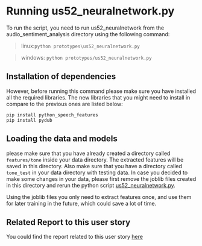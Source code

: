 # Running us52_neuralnetwork.py 

To run the script, you need to run us52_neuralnetwork from the audio_sentiment_analysis directory using the following command:

> linux:`python prototypes\us52_neuralnetwork.py`

> windows: `python prototypes/us52_neuralnetwork.py`

## Installation of dependencies
However, before running this command please make sure you have installed all the required libraries. The new libraries that you might need to install in compare to the previous ones are listed below:

    pip install python_speech_features
    pip install pydub
  
## Loading the data and models
please make sure that you have already created a directory called `features/tone` inside your data directory. The extracted features will be saved in this directory. Also make sure that you have a directory called `tone_test` in your data directory with testing data. In case you decided to make some changes in your data, please first remove the joblib files created in this directory and rerun the python script [us52_neuralnetwork.py](prototypes/us52_neuralnetwork.py).

Using the joblib files you only need to extract features once, and use them for later training in the future, which could save a lot of time.

## Related Report to this user story
You could find the report related to this user story [here](https://tuenl.sharepoint.com/:w:/r/sites/gad_cbo/JPC/MC/ESA%20PDEng%20ST%20Project/Reports%20(user%20stories)/Audio/Sprint%207/US52_report.docx?d=wf04749618f6a4b0a9372e816c1ea7153&csf=1&web=1&e=kfdfGN)
